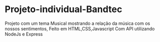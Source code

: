 # Projeto-individual-Bandtec
Projeto com um tema Musical mostrando a relação da música com os nossos sentimentos,
Feito em HTML,CSS,Javascript
Com API utilizando NodeJs e Express

